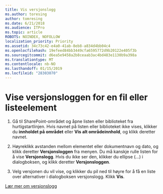 ```yaml
---
title: Vis versjonslogg
ms.author: toresing
author: tomresing
ms.date: 6/21/2018
ms.audience: ITPro
ms.topic: article
ROBOTS: NOINDEX, NOFOLLOW
localization_priority: Priority
ms.assetid: 34c73c42-e4a0-41ab-8eb8-a834d4bb04c4
ms.openlocfilehash: 19efeed84bb3449cfa6595772d9b20122e405f3b
ms.sourcegitcommit: d6ea5e9458a2b8ceaab3ac4bd483e1130b9a398a
ms.translationtype: MT
ms.contentlocale: nb-NO
ms.lasthandoff: 01/15/2019
ms.locfileid: "28303070"
---
```

# <a name="view-version-history-of-a-file-or-list-item"></a>Vise versjonsloggen for en fil eller listeelement

1. Gå til SharePoint-området og åpne listen eller biblioteket fra hurtigstartlinjen. Hvis navnet på listen eller biblioteket ikke vises, klikker du **innholdet på området** eller **Vis alt områdeinnhold**, og klikk deretter navnet.
    
2. Høyreklikk avstanden mellom elementet eller dokumentnavn og dato, og klikk deretter **Versjonsloggen** fra menyen. Du må kanskje rulle listen for å vise **Versjonslogg**. Hvis du ikke ser den, klikker du ellipse (...) i dialogboksen, og klikk deretter **Versjonsloggen**.
    
3. Velg versjonen du vil vise, og klikker du pil ned til høyre for å få en liste over alternativer i dialogboksen versjonslogg. Klikk **Vis**.
    
[Lær mer om versjonslogg](https://go.microsoft.com/fwlink/?linkid=875709)
  

